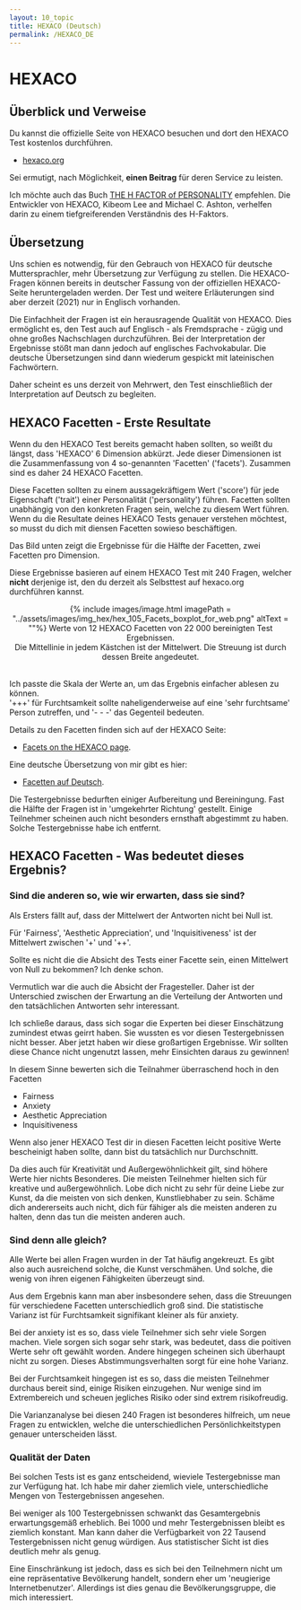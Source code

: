 ```yaml
---
layout: 10_topic
title: HEXACO (Deutsch)
permalink: /HEXACO_DE
---
```


# HEXACO

## Überblick und Verweise

Du kannst die offizielle Seite von HEXACO besuchen und dort den HEXACO Test kostenlos durchführen. 

- [hexaco.org](http://hexaco.org/)

Sei ermutigt, nach Möglichkeit, **einen Beitrag** für deren Service zu leisten.

Ich möchte auch das Buch [THE H FACTOR of PERSONALITY](https://www.amazon.com/-/de/dp/1554588340/ref=sr_1_1?__mk_de_DE=%C3%85M%C3%85%C5%BD%C3%95%C3%91&dchild=1&keywords=the+h+factor&qid=1616861450&sr=8-1) empfehlen. Die Entwickler von HEXACO, Kibeom Lee and Michael C. Ashton, verhelfen darin zu einem tiefgreiferenden Verständnis des H-Faktors. 

## Übersetzung

Uns schien es notwendig, für den Gebrauch von HEXACO für deutsche Muttersprachler, mehr Übersetzung zur Verfügung zu stellen. Die HEXACO-Fragen können bereits in deutscher Fassung von der offiziellen HEXACO-Seite heruntergeladen werden. Der Test und weitere Erläuterungen sind aber derzeit (2021) nur in Englisch vorhanden.

Die Einfachheit der Fragen ist ein herausragende Qualität von HEXACO. Dies ermöglicht es, den Test auch auf Englisch - als Fremdsprache - zügig und ohne großes Nachschlagen durchzuführen. Bei der Interpretation der Ergebnisse stößt man dann jedoch auf englisches Fachvokabular. Die deutsche Übersetzungen sind dann wiederum gespickt mit lateinischen Fachwörtern.

Daher scheint es uns derzeit von Mehrwert, den Test einschließlich der Interpretation auf Deutsch zu begleiten.

## HEXACO Facetten - Erste Resultate

Wenn du den HEXACO Test bereits gemacht haben sollten, so weißt du längst, dass 'HEXACO' 6 Dimension abkürzt. Jede dieser Dimensionen ist die Zusammenfassung von 4 so-genannten 'Facetten' ('facets'). Zusammen sind es daher 24 HEXACO Facetten.

Diese Facetten sollten zu einem aussagekräftigem Wert ('score') für jede Eigenschaft ('trait') einer Personalität ('personality') führen. 
Facetten sollten unabhängig von den konkreten Fragen sein, welche zu diesem Wert führen.
Wenn du die Resultate deines HEXACO Tests genauer verstehen möchtest, so musst du dich mit diensen Facetten sowieso beschäftigen.

Das Bild unten zeigt die Ergebnisse für die Hälfte der Facetten, zwei Facetten pro Dimension.

Diese Ergebnisse basieren auf einem HEXACO Test mit 240 Fragen, welcher **nicht** derjenige ist, den du derzeit als Selbsttest auf hexaco.org durchführen kannst.


<center>
{% include images/image.html imagePath = "../assets/images/img_hex/hex_105_Facets_boxplot_for_web.png" altText =  ""%}
Werte von 12 HEXACO Facetten von 22 000 bereinigten Test Ergebnissen. <br>Die Mittellinie in jedem Kästchen ist der Mittelwert. Die Streuung ist durch dessen Breite angedeutet.
</center><br>

Ich passte die Skala der Werte an, um das Ergebnis einfacher ablesen zu können.<br>
'+++' für Furchtsamkeit sollte naheligenderweise auf eine 'sehr furchtsame' Person zutreffen, und '- - -' das Gegenteil bedeuten.

Details zu den Facetten finden sich auf der HEXACO Seite:
- [Facets on the HEXACO page](http://hexaco.org/scaledescriptions).

Eine deutsche Übersetzung von mir gibt es hier: 
- [Facetten auf Deutsch](facets_DE).

Die Testergebnisse bedurften einiger Aufbereitung und Bereiningung. Fast die Hälfte der Fragen ist in 'umgekehrter Richtung' gestellt. Einige Teilnehmer scheinen auch nicht besonders ernsthaft abgestimmt zu haben. Solche Testergebnisse habe ich entfernt.


## HEXACO Facetten - Was bedeutet dieses Ergebnis?

### Sind die anderen so, wie wir erwarten, dass sie sind?

Als Ersters fällt auf, dass der Mittelwert der Antworten nicht bei Null ist. 

Für 'Fairness', 'Aesthetic Appreciation', und 'Inquisitiveness' ist der Mittelwert zwischen '+' und '++'.<br>

Sollte es nicht die die Absicht des Tests einer Facette sein, einen Mittelwert von Null zu bekommen?
Ich denke schon.

Vermutlich war die auch die Absicht der Fragesteller. Daher ist der Unterschied zwischen der Erwartung an die Verteilung der Antworten und den tatsächlichen Antworten sehr interessant. 

Ich schließe daraus, dass sich sogar die Experten bei dieser Einschätzung zumindest etwas geirrt haben. 
Sie wussten es vor diesen Testergebnissen nicht besser. Aber jetzt haben wir diese großartigen Ergebnisse. Wir sollten diese Chance nicht ungenutzt lassen,  mehr Einsichten daraus zu gewinnen!

In diesem Sinne bewerten sich die Teilnahmer überraschend hoch in den Facetten
- Fairness
- Anxiety
- Aesthetic Appreciation
- Inquisitiveness

Wenn also jener HEXACO Test dir in diesen Facetten leicht positive Werte bescheinigt haben sollte, dann bist du tatsächlich nur Durchschnitt.

Da dies auch für Kreativität und Außergewöhnlichkeit gilt, sind höhere Werte hier nichts Besonderes. Die meisten Teilnehmer hielten sich für kreative und außergewöhnlich. 
Lobe dich nicht zu sehr für deine Liebe zur Kunst, da die meisten von sich denken, Kunstliebhaber zu sein. 
Schäme dich andererseits auch nicht, dich für fähiger als die meisten anderen zu halten, denn das tun die meisten anderen auch.

### Sind denn alle gleich?

Alle Werte bei allen Fragen wurden in der Tat häufig angekreuzt.
Es gibt also auch ausreichend solche, die Kunst verschmähen. Und solche, die wenig von ihren eigenen Fähigkeiten überzeugt sind.

Aus dem Ergebnis kann man aber insbesondere sehen, dass die Streuungen für verschiedene Facetten unterschiedlich groß sind.
Die statistische Varianz ist für Furchtsamkeit signifikant kleiner als für anxiety.

Bei der anxiety ist es so, dass viele Teilnehmer sich sehr viele Sorgen machen. Viele sorgen sich sogar sehr stark, was bedeutet, dass die poitiven Werte sehr oft gewählt worden. Andere hingegen scheinen sich überhaupt nicht zu sorgen. Dieses Abstimmungsverhalten sorgt für eine hohe Varianz.

Bei der Furchtsamkeit hingegen ist es so, dass die meisten Teilnehmer durchaus bereit sind, einige Risiken einzugehen. Nur wenige sind im Extrembereich und scheuen jegliches Risiko oder sind extrem risikofreudig. 

Die Varianzanalyse bei diesen 240 Fragen ist besonderes hilfreich, um neue Fragen zu entwicklen, welche die unterschiedlichen Persönlichkeitstypen genauer unterscheiden lässt.

### Qualität der Daten


Bei solchen Tests ist es ganz entscheidend, wieviele Testergebnisse man zur Verfügung hat. Ich habe mir daher ziemlich viele, unterschiedliche Mengen von Testergebnissen angesehen.

Bei weniger als 100 Testergebnissen schwankt das Gesamtergebnis erwartungsgemäß erheblich.
Bei 1000 und mehr Testergebnissen bleibt es ziemlich konstant.
Man kann daher die Verfügbarkeit von 22 Tausend Testergebnissen nicht genug würdigen. Aus statistischer Sicht ist dies deutlich mehr als genug.

Eine Einschränkung ist jedoch, dass es sich bei den Teilnehmern nicht um eine repräsentative Bevölkerung handelt, sondern eher um 'neugierige Internetbenutzer'.
Allerdings ist dies genau die Bevölkerungsgruppe, die mich interessiert.

